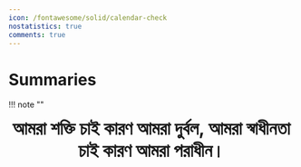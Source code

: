 ```yaml
---
icon: /fontawesome/solid/calendar-check
nostatistics: true
comments: true
---
```

# Summaries 

!!! note ""
    <div align="center" style="font-size:32px;font-weight:bold">
        আমরা শক্তি চাই কারণ আমরা দুর্বল, আমরা স্বাধীনতা চাই কারণ আমরা পরাধীন।
    <br><br>